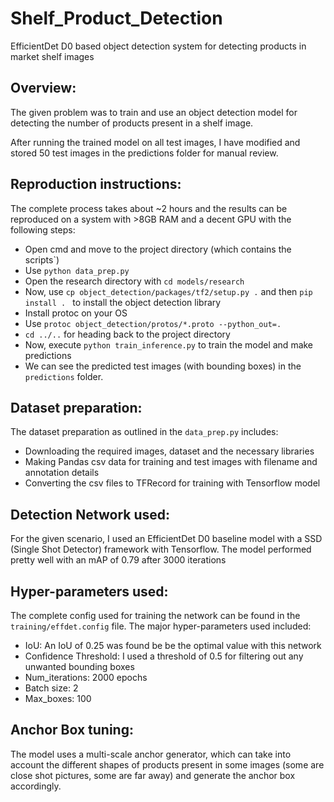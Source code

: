 # Shelf_Product_Detection
EfficientDet D0 based object detection system for detecting products in market shelf images

## Overview: 
The given problem was to train and use an object detection model for detecting the number of products present in a shelf image.

After running the trained model on all test images, I have modified and stored 50 test images in the predictions folder for manual review.

## Reproduction instructions:
The complete process takes about ~2 hours and the results can be reproduced on a system with >8GB RAM and a decent GPU with the following steps:

- Open cmd and move to the project directory (which contains the scripts`)
- Use `python data_prep.py`
- Open the research directory with `cd models/research`
- Now, use `cp object_detection/packages/tf2/setup.py .` and then `pip install . ` to install the object detection library
- Install protoc on your OS
- Use `protoc object_detection/protos/*.proto --python_out=.`
- `cd ../..` for heading back to the project directory
- Now, execute `python train_inference.py` to train the model and make predictions
- We can see the predicted test images (with bounding boxes) in the `predictions` folder.

## Dataset preparation:
The dataset preparation as outlined in the `data_prep.py` includes:

- Downloading the required images, dataset and the necessary libraries
- Making Pandas csv data for training and test images with filename and annotation details
- Converting the csv files to TFRecord for training with Tensorflow model

## Detection Network used:
For the given scenario, I used an EfficientDet D0 baseline model with a SSD (Single Shot Detector) framework with Tensorflow. The model performed pretty well with an mAP of 0.79 after 3000 iterations

## Hyper-parameters used:
The complete config used for training the network can be found in the `training/effdet.config` file. The major hyper-parameters used included:

- IoU: An IoU of 0.25 was found be be the optimal value with this network
- Confidence Threshold: I used a threshold of 0.5 for filtering out any unwanted bounding boxes
- Num_iterations: 2000 epochs
- Batch size: 2
- Max_boxes: 100
 
## Anchor Box tuning:
The model uses a multi-scale anchor generator, which can take into account the different shapes of products present in some images (some are close shot pictures, some are far away) and generate the anchor box accordingly.
